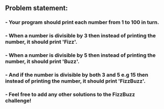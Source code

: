 ## Problem statement:

### - Your program should print each number from 1 to 100 in turn.

### - When a number is divisible by 3 then instead of printing the number, it should print 'Fizz'.

### - When a number is divisible by 5 then instead of printing the number, it should print 'Buzz'.

### - And if the number is divisible by both 3 and 5 e.g 15 then instead of printing the number, it should print 'FizzBuzz'.

### - Feel free to add any other solutions to the FizzBuzz challenge!